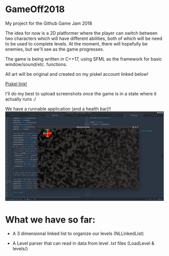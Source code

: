 # GameOff2018
My project for the Github Game Jam 2018

The idea for now is a 2D platformer where the player can switch between two characters which will have different abilities,
both of which will be need to be used to complete levels. At the moment, there will hopefully be enemies, but we'll see as
the game progresses.

The game is being written in C++17, using SFML as the framework for basic window/sound/etc. functions.

All art will be original and created on my piskel account linked below!

[Piskel link!](https://www.piskelapp.com/user/4977014434955264)

I'll do my best to upload screenshots once the game is in a state where it actually runs :/

We have a runnable application (and a health bar)!!
![health_bar](https://raw.githubusercontent.com/Jfeatherstone/GameOff2018/master/screenshots/health_bar.jpg)


# What we have so far:
 - A 3 dimensional linked list to organize our levels (NLLinkedList)

 - A Level parser that can read in data from level .txt files (LoadLevel & levels/)
